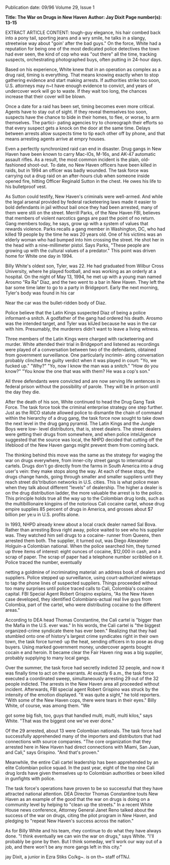 Publication date: 09/96
Volume 29, Issue 1

**Title: The War on Drugs in New Haven**
**Author: Jay Dixit**
**Page number(s): 13-15**

EXTRACT ARTICLE CONTENT:
tough-guy elegance, his hair combed back 
into a pony tail, sporting jeans and a wry 
smile, he talks in a slangy, streetwise way 
about "goin' after the bad guys." On the 
force, White had a reputation for being one 
of the most dedicated police detectives the 
town had ever seen, the kind of cop who 
was "out there" all the time, tracking 
suspects, orchestrating photographed buys, 
often putting in 24-hour days. 


Based on his experience, White knew 
that in an operation as complex as a 
drug raid, timing is everything. That 
means knowing exactly when to stop 
gathering evidence and start making 
arrests. If authorities strike too soon, U.S. 
attorneys may n~t have enough evidence to 
convict, and years of undercover work will 
go to waste. If they wait too long, the 
chances increase that their cover will be 
blown. 


Once a date for a raid has been set, 
timing becomes even more critical. Agents 
have to stay out of sight. If they reveal 
themselves too soon, suspects have the 
chance to bide in their homes, to flee, or 
worse, to arm themselves. The partici-
pating agencies try to choreograph their 
efforts so that every suspect gets a knock on 
the door at the same time. Delays between 
arrests allow suspects time to tip each other 
off by phone, and that means arresting 
agents arrive at empry houses. 


Even a perfectly synchronized raid can 
end in disaster. Drug gangs in New Haven 
have been known to carry Mac-lOs, M-16s, 
and AK-47 automatic assault rifles. As a 
result, the most common incident is the 
plain, old-fashioned shoot-out. To date, no 
New Haven officers have been killed in 
raids, but in 1994 an officer was badly 
wounded. The task force was carrying out a 
drug raid on an after-hours club when 
someone inside opened fire, hitting Officer 
Reginald Sutton in the chest. He owes his 
life to his bulletproof vest. 


As Sutton could testify, New Haven's 
criminals were well-armed. And while the 
legal arsenal provided by federal 
racketeering laws made it easier to bold 
defendants in jail without bail once they 
had been arrested, many of them were stili 
on the street. Merrill Parks, of the New 
Haven FBI, believes that members of 
violent narcotics gangs are past the point of 
no return. Gang members today, he says, 
grow up with a system of values that 
rewards violence. Parks recalls a gang 
member in Washington, DC, who had 
killed 19 people by the time he was 20 
years old. One of his victims was an elderly 
woman who had bumped into him crossing 
the street. He shot her in the head with a 
nine-millimeter pistol. Says Parks, "These 
people are growing up with the cultural 
values of a predator." This point was driven 
home for White one day in 1994. 


Billy White's oldest son, Tyler, was 22. 
He had graduated from Wilbur Cross 
University, where he played football, and 
was working as an orderly at a hospital. On 
the night of May 13, 1994, he met up with 
a young man named Arosmo "Ra Ra" Diaz, 
and the two went to a bar in New Haven. 
They left the bar some time later to go to a 
party in Bridgeport. Early the next 
morning, Tyler's body was found in his car 


Near the car was the bullet-ridden body of 
Diaz. 


Police believe that the Latin Kings 
suspected Diaz of being a police 
informant-a snitch. A godfather of the 
gang had ordered his death. Arosmo was 
the intended target, and Tyler was kilJed 
because he was in the car with him. 
Presumably, the murderers didn't want to 
leave a living witness. 


Three members of the Latin Kings were 
charged with racketeering and murder. 
White attended their trial in Bridgeport 
and listened as recordings were played of a 
conversation between two of the 
defendants, obtained from government 
surveillance. One particularly incrimin-
ating conversation probably clinched the 
guilty verdict when it was played in court: 
"Yo, we fucked up." 
"Why?" 
"Yo, now I know the man was a 
snitch." 
"How do you know?" 
"You know the one that was with them? 
He was a cop's son." 


All three defendants were convicted and 
are now serving life sentences in federal 
prison without the possibility of parole. 
They will be in prison until the day they 
die. 


After the death of his son, White 
continued to head the Drug Gang 
Task Force. The task force took 
the criminal enterprise strategy one step 
further. Just as the RICO statute allowed 
police to dismantle the chain of command 
within the hierarchy of a drug gang, the 
task force now sought to take down the 
next level in the drug gang pyramid. The 
Latin Kings and the Jungle Boys were low-
level distributors, that is, street dealers. 
The street dealers were getting their drugs 
from somewhere, and when police 
intelJigence suggested that the source was 
local, the NHPD decided that cutting off 
the lifeblood of the New Haven gangs 
might prevent them from coming back. 


The thinking behind this move was 
the same as the strategy for waging the 
war on drugs everywhere, from inner-city 
street gangs to international cartels. Drugs 
don't go directly from the farms in South 
America into a drug user's vein: they make 
stops along the way. At each of these 
stops, the drugs change hands, going 
through smaller and smaller suppliers 
until they reach street dis'tribution 
networks in U.S. cities. This is what 
police mean when they talk about 
different "levels" of dealership. The higher 
a dealer is on the drug distribution ladder, 
the more valuable the arrest is to the 
police. This principle holds true all the 
way up to the Colombian drug lords, such 
as the multibillionaire kingpins of the 
notorious Cali cocaine cartel, whose drug 
empire supplies 85 percent of drugs in 
America, and grosses about $7 billion per 
ye:u in U.S. profits alone. 


In 1993, NHPD already knew about a 
local crack dealer named Sal Bova. Rather 
than arresting Bova right away, police 
waited to see who his supplier was. They 
watched him sell drugs to a cocaine-
runner from Queens, then arrested them 
both. The supplier, it turned out, was 
Diego Alexander Holguin-a Colombian 
national. When the police searched him, 
they turned up three items of interest: 
eight ounces of cocaine, $12,000 in cash, 
and a scrap of paper. The scrap of paper 
had a telephone number scribbled on it. 
Police traced the number, eventually 


netting a goldmine of incriminating 
material: an address book of dealers and 
suppliers. Police stepped up surveillance, 
using court-authorized wiretaps to tap the 
phone lines of suspected suppliers. Things 
proceeded without too many surprises 
until police traced calls to Cali, 
Colombia's cocaine capital. FBI Special 
Agent Robert Grispino explains, "As the 
New Haven case developed, they 
identified Colombians-actual real live 
guys from Colombia, part of the cartel, 
who were distributing cocaine to the 
different areas." 


According to DEA head Thomas 
Constantine, the Cali cartel is "bigger 
than the Mafia in the U.S. ever was." In 
his words, the Cali cartel is "the biggest 
organized-crime syndicate there has ever 
been." Realizing that they had stumbled 
onto one of history's largest crime 
syndicates right in their own town, the 
task force turned· up the heat, sending 
officers in to pose as drug buyers. Using 
marked government money, undercover 
agents bought cocain e and heroin. It 
became clear the Fair Haven ring was a 
big supplier, probably supplying to many 
local gangs. 


Over the summer, the task force had 
secretly indicted 32 people, and now it 
was finally time to act on the warrants. At 
exactly 6 a.m., the task force executed a 
coordinated sweep, simultaneously 
arresting 29 out of the 32 people indicted. 
The arrests in the New Haven area all 
proceeded without incident. Afterwards, 
FBI special agent Robert Grispino was 
struck by the intensity of the emotion 
displayed. "It was quite a sight," he told 
reporters. "With some of the New Haven 
cops, there were tears in their eyes." Billy 
White, of course, was among them. "We 


got some big fish, too, guys that handled 
multi, multi, multi kilos," says White. 
"That was the biggest one we've ever 
done." 


Of the 29 arrested, about 13 were 
Colombian nationals. The task force had 
successfully apprehended many of the 
importers and distributors that had 
connections with source companies. "The 
core organization that they arrested here 
in New Haven had direct connections 
with Miami, San Juan, and Cali," says 
Grispino. "And that's proven." 


Meanwhile, the entire Cali cartel 
leadership has been apprehended by an 
elite Colombian police squad. In the past 
year, eight of the top nine Cali drug lords 
have given themselves up to Colombian 
authorities or been killed in gunfights 
with police. 


The task force's operations have 
proven to be so successful that they have 
attracted national attention. DEA 
Director Thomas Constantine touts New 
Haven as an example of the good that the 
war on drugs is doing on a community 
level by helping to "clean up the streets." 
In a recent White House news conference, 
Attorney General Janet Reno talked about 
the success of the war on drugs, citing the 
pilot program in New Haven, and 
pledging to "repeat New Haven's success 
across the nation." 


As for Billy White and his team, rhey 
continue to do what they have always 
done. "I think eventually we can win the 
war on drugs," says White. "I'll probably 
be gone by then. But I think someday, we'll 
work our way out of a job, and there won't 
be any more gangs left in this city." 


jay Dixit, a junior in Ezra Stiks Co/kg~. is 
on th~ staff ofTNJ.